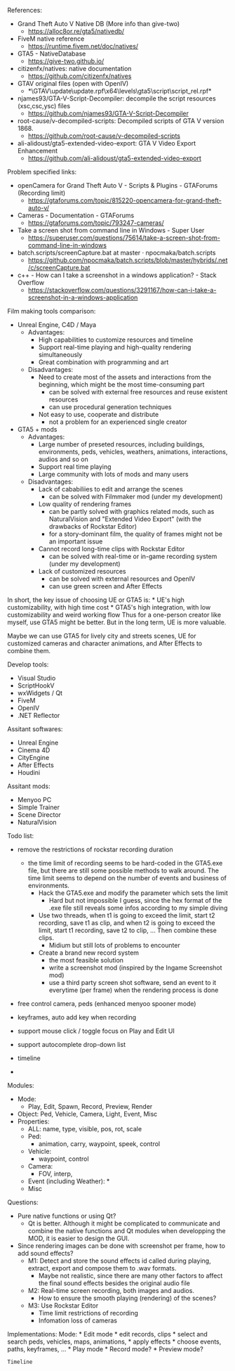 References:
* Grand Theft Auto V Native DB (More info than give-two)
    * https://alloc8or.re/gta5/nativedb/
* FiveM native reference 
    * https://runtime.fivem.net/doc/natives/
* GTA5 - NativeDatabase 
    * https://give-two.github.io/
* citizenfx/natives: native documentation 
    * https://github.com/citizenfx/natives
* GTAV original files (open with OpenIV)
    * *\GTAV\update\update.rpf\x64\levels\gta5\script\script_rel.rpf\*
* njames93/GTA-V-Script-Decompiler: decompile the script resources (xsc,csc,ysc) files
    * https://github.com/njames93/GTA-V-Script-Decompiler
* root-cause/v-decompiled-scripts: Decompiled scripts of GTA V version 1868. 
    * https://github.com/root-cause/v-decompiled-scripts
* ali-alidoust/gta5-extended-video-export: GTA V Video Export Enhancement 
    * https://github.com/ali-alidoust/gta5-extended-video-export


Problem specified links:
* openCamera for Grand Theft Auto V - Scripts & Plugins - GTAForums (Recording limit)
    * https://gtaforums.com/topic/815220-opencamera-for-grand-theft-auto-v/
* Cameras - Documentation - GTAForums 
    * https://gtaforums.com/topic/793247-cameras/
* Take a screen shot from command line in Windows - Super User 
    * https://superuser.com/questions/75614/take-a-screen-shot-from-command-line-in-windows
* batch.scripts/screenCapture.bat at master · npocmaka/batch.scripts 
    * https://github.com/npocmaka/batch.scripts/blob/master/hybrids/.net/c/screenCapture.bat
* c++ - How can I take a screenshot in a windows application? - Stack Overflow 
    * https://stackoverflow.com/questions/3291167/how-can-i-take-a-screenshot-in-a-windows-application


Film making tools comparison:
* Unreal Engine, C4D / Maya
    * Advantages:
        * High capabilities to customize resources and timeline
        * Support real-time playing and high-quality rendering simultaneously
        * Great combination with programming and art
    * Disadvantages:
        * Need to create most of the assets and interactions from the beginning, which might be the most time-consuming part
            * can be solved with external free resources and reuse existent resources
            * can use procedural generation techniques
        * Not easy to use, cooperate and distribute
            * not a problem for an experienced single creator
* GTA5 + mods
    * Advantages:
        * Large number of preseted resources, including buildings, environments, peds, vehicles, weathers, animations, interactions, audios and so on
        * Support real time playing
        * Large community with lots of mods and many users
    * Disadvantages:
        * Lack of cababiliies to edit and arrange the scenes
            * can be solved with Filmmaker mod (under my development)
        * Low quality of rendering frames
            * can be partly solved with graphics related mods, such as NaturalVision and "Extended Video Export" (with the drawbacks of Rockstar Editor)
            * for a story-dominant film, the quality of frames might not be an important issue
        * Cannot record long-time clips with Rockstar Editor
            * can be solved with real-time or in-game recording system (under my development)
        * Lack of customized resources
            * can be solved with external resources and OpenIV
            * can use green screen and After Effects

In short, the key issue of choosing UE or GTA5 is:
    * UE's high customizability, with high time cost
    * GTA5's high integration, with low customizability and weird working flow
Thus for a one-person creator like myself, use GTA5 might be better.
But in the long term, UE is more valuable.

Maybe we can use GTA5 for lively city and streets scenes, UE for customized cameras and character animations, and After Effects to combine them.

Develop tools:
* Visual Studio
* ScriptHookV
* wxWidgets / Qt
* FiveM
* OpenIV
* .NET Reflector

Assitant softwares:
* Unreal Engine
* Cinema 4D
* CityEngine
* After Effects
* Houdini

Assitant mods:
* Menyoo PC
* Simple Trainer
* Scene Director
* NaturalVision


Todo list:
* remove the restrictions of rockstar recording duration
    * the time limit of recording seems to be hard-coded in the GTA5.exe file, but there are still some possible methods to walk around. The time limit seems to depend on the number of events and business of environments.
        * Hack the GTA5.exe and modify the parameter which sets the limit
            * Hard but not impossible I guess, since the hex format of the .exe file still reveals some infos according to my simple diving
        * Use two threads, when t1 is going to exceed the limit, start t2 recording, save t1 as clip, and when t2 is going to exceed the limit, start t1 recording, save t2 to clip, ... Then combine these clips.
            * Midium but still lots of problems to encounter
        * Create a brand new record system
            * the most feasible solution
            * write a screenshot mod (inspired by the Ingame Screenshot mod)
            * use a third party screen shot software, send an event to it everytime (per frame) when the rendering process is done

* free control camera, peds (enhanced menyoo spooner mode)
* keyframes, auto add key when recording
* support mouse click / toggle focus on Play and Edit UI
* support autocomplete drop-down list
* timeline
* 


Modules:
* Mode:
    * Play, Edit, Spawn, Record, Preview, Render
* Object:
    Ped, Vehicle, Camera, Light, Event, Misc
* Properties:
    * ALL: name, type, visible, pos, rot, scale
    * Ped:
        * animation, carry, waypoint, speek, control
    * Vehicle:
        * waypoint, control
    * Camera:
        * FOV, interp, 
    * Event (including Weather):
        * 
    * Misc

Questions:
* Pure native functions or using Qt?
    * Qt is better. Although it might be complicated to communicate and combine the native functions and Qt modules when developping the MOD, it is easier to design the GUI.
* Since rendering images can be done with screenshot per frame, how to add sound effects?
    * M1: Detect and store the sound effects id called during playing, extract, export and compose them to .wav formats.
        * Maybe not realistic, since there are many other factors to affect the final sound effects besides the original audio file
    * M2: Real-time screen recording, both images and audios.
        * How to ensure the smooth playing (rendering) of the scenes?
    * M3: Use Rockstar Editor 
        * Time limit restrictions of recording
        * Infomation loss of cameras

Implementations:
    Mode:
    * Edit mode
        * edit records, clips
        * select and search peds, vehicles, maps, animations, 
        * apply effects
        * choose events, paths, keyframes, ...
    * Play mode
    * Record mode?
    * Preview mode?

    Timeline


